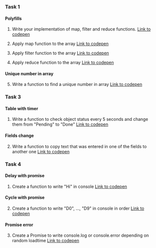 <h3>Task 1</h3>

<h4>Polyfills</h4>

1. Write your implementation of map, filter and reduce functions.
<a href="https://codepen.io/yuliya-maliutsina/pen/dyRaVMV">Link to codepen</a>

2. Apply map function to the array
<a href="https://codepen.io/yuliya-maliutsina/pen/abwMJZM">Link to codepen</a>

3. Apply filter function to the array
<a href="https://codepen.io/yuliya-maliutsina/pen/zYzbZKy">Link to codepen</a>

4. Apply reduce function to the array
<a href="https://codepen.io/yuliya-maliutsina/pen/dyRaVMV">Link to codepen</a>

<h4>Unique number in array</h4>

5. Write a function to find a unique number in array
<a href="https://codepen.io/yuliya-maliutsina/pen/powYeYq">Link to codepen</a>

<h3>Task 3</h3>

<h4>Table with timer</h4>

1. Write a function to check object status every 5 seconds and change them from "Pending" to "Done" <a href="https://codepen.io/yuliya-maliutsina/pen/bGRZWgQ">Link to codepen</a>

<h4>Fields change</h4>

2. Write a function to copy text that was entered in one of the fields to another one <a href="https://codepen.io/yuliya-maliutsina/pen/KKqEmXj">Link to codepen</a>

<h3>Task 4</h3>

<h4>Delay with promise</h4>

1. Create a function to write "Hi" in console <a href="https://codepen.io/yuliya-maliutsina/pen/OJgqmGq">Link to codepen</a>

<h4>Cycle with promise</h4>

2. Create a function to write "D0", ..., "D9" in console in order <a href="https://codepen.io/yuliya-maliutsina/pen/PojLmML">Link to codepen</a>

<h4>Promise error</h4>

3. Create a Promise to write console.log or console.error depending on random loadtime <a href="https://codepen.io/yuliya-maliutsina/pen/powYwog">Link to codepen</a>

